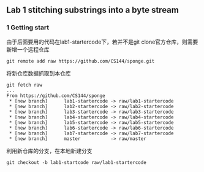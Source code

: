 ## Lab 1 stitching substrings into a byte stream

### 1 Getting start

由于后面要用的代码在lab1-startercode下，若并不是git clone官方仓库，则需要新增一个远程仓库

```
git remote add raw https://github.com/CS144/sponge.git
```

将新仓库数据抓取到本仓库

```
git fetch raw
...
From https://github.com/CS144/sponge
 * [new branch]      lab1-startercode -> raw/lab1-startercode
 * [new branch]      lab2-startercode -> raw/lab2-startercode
 * [new branch]      lab3-startercode -> raw/lab3-startercode
 * [new branch]      lab4-startercode -> raw/lab4-startercode
 * [new branch]      lab5-startercode -> raw/lab5-startercode
 * [new branch]      lab6-startercode -> raw/lab6-startercode
 * [new branch]      lab7-startercode -> raw/lab7-startercode
 * [new branch]      master           -> raw/master
```

利用新仓库的分支，在本地新建分支

```
git checkout -b lab1-startcode raw/lab1-startercode
```

